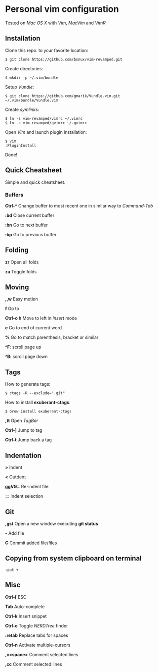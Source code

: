 # Personal vim configuration

Tested on *Mac OS X* with *Vim*, *MacVim* and *VimR*

## Installation

Clone this repo. to your favorite location:

    $ git clone https://github.com/bsnux/vim-revamped.git

Create directories:

    $ mkdir -p ~/.vim/bundle

Setup *Vundle*:

    $ git clone https://github.com/gmarik/Vundle.vim.git ~/.vim/bundle/Vundle.vim

Create *symlinks*:

    $ ln -s vim-revamped/vimrc ~/.vimrc
    $ ln -s vim-revamped/gvimrc ~/.gvimrc

Open *Vim* and launch plugin installation:

    $ vim
    :PluginInstall

Done!

## Quick Cheatsheet

Simple and quick cheatsheet.

### Buffers

**Ctrl-^** Change buffer to most recent one in similar way to *Command-Tab*

**:bd** Close current buffer

**:bn** Go to next buffer

**:bp** Go to previous buffer

## Folding

**zr** Open all folds

**za** Toggle folds

## Moving

**,,w** Easy motion

**f<char>** Go to *<char>*

**Ctrl-o h** Move to left in *insert* mode

**e** Go to end of current word

**%** Go to match parenthesis, bracket or similar

**^F**: scroll page up

**^B**: scroll page down

## Tags

How to generate tags:

    $ ctags -R --exclude=".git"

How to install **exuberant-ctags**:

    $ brew install exuberant-ctags

**,tt** Open *TagBar*

**Ctrl-]** Jump to tag

**Ctrl-t** Jump back a tag

## Indentation

**>** Indent

**<** Outdent

**ggVG=** Re-indent file

**=**: Indent selection

## Git

**,gst** Open a new window executing **git status**

**-** Add file

**C** Commit added file/files

## Copying from system clipboard on terminal

```
:put +
```

## Misc

**Ctrl-[** ESC

**Tab** Auto-complete

**Ctrl-k** Insert snippet

**Ctrl-e** Toggle *NERDTree* finder

**:retab** Replace tabs for spaces

**Ctrl-n** Activate multiple-cursors

**,c<space\>** Comment selected lines

**,cc** Comment selected lines
